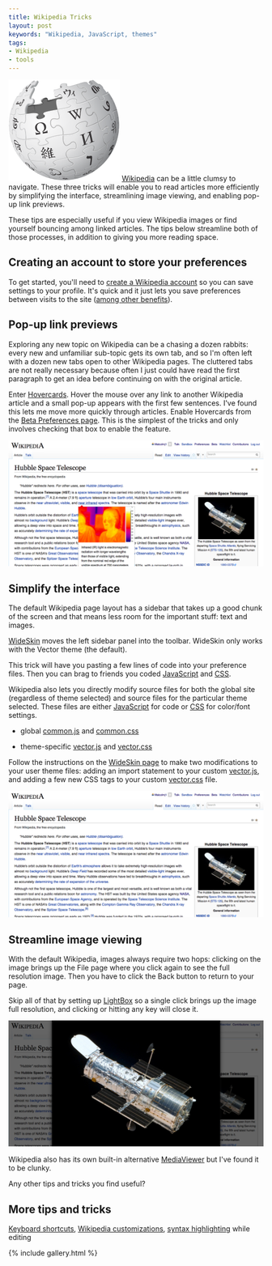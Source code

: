 ```yaml
---
title: Wikipedia Tricks
layout: post
keywords: "Wikipedia, JavaScript, themes"
tags:
- Wikipedia
- tools
---
```


<img class="thumb" src="/images/wikipedia.png"> [Wikipedia](//wikipedia.org)
can be a little clumsy to navigate.  These three tricks will enable you to
read articles more efficiently by simplifying the interface, streamlining
image viewing, and enabling pop-up link previews.

These tips are especially useful if you view Wikipedia images or find yourself
bouncing among linked articles.  The tips below streamline both of those
processes, in addition to giving you more reading space.

## Creating an account to store your preferences

To get started, you'll need to [create a Wikipedia account][create] so you can
save settings to your profile.  It's quick and it just lets you save
preferences between visits to the site ([among other benefits][benefits]).

 [create]: https://en.wikipedia.org/w/index.php?title=Special:UserLogin&type=signup&returnto=Main+Page
 [benefits]:     https://en.wikipedia.org/wiki/Wikipedia:Why_create_an_account%3F

## Pop-up link previews

Exploring any new topic on Wikipedia can be a chasing a dozen rabbits: every
new and unfamiliar sub-topic gets its own tab, and so I'm often left with a
dozen new tabs open to other Wikipedia pages.  The cluttered tabs are not
really necessary because often I just could have read the first paragraph to
get an idea before continuing on with the original article.

Enter [Hovercards][Hovercards].  Hover the mouse over any link to another
Wikipedia article and a small pop-up appears with the first few sentences.
I've found this lets me move more quickly through articles.  Enable Hovercards
from the [Beta Preferences page][beta].  This is the simplest of the tricks
and only involves checking that box to enable the feature.


<div class="gallery"> <a href="/images/wikipedia-tricks-hover.png"
  data-gallery="wiki" title="Hovering over any link to another Wikipedia
  article creates a popup with the first few sentences and key image."> <img
  src="/images/wikipedia-tricks-hover.png"></a> </div>


  [WideSkin]: https://en.wikipedia.org/wiki/User:Blue-Haired_Lawyer/Wide_Skin
  [LightBox]: https://en.wikipedia.org/wiki/User:JGMalcolm/SimpleLightbox
  [MediaViewer]: https://www.mediawiki.org/wiki/Multimedia/About_Media_Viewer
  [Hovercards]: https://www.mediawiki.org/wiki/Beta_Features/Hovercards
  [beta]: https://en.wikipedia.org/wiki/Special:Preferences#mw-prefsection-betafeatures




## Simplify the interface

The default Wikipedia page layout has a sidebar that takes up a good chunk of
the screen and that means less room for the important stuff: text and images.

[WideSkin][WideSkin] moves the left sidebar panel into the toolbar.  WideSkin
only works with the Vector theme (the default).

This trick will have you pasting a few lines of code into your preference
files.  Then you can brag to friends you coded
[JavaScript](https://en.wikipedia.org/wiki/JavaScript) and
[CSS](https://en.wikipedia.org/wiki/Css).

Wikipedia also lets you directly modify source files for both the global site
(regardless of theme selected) and source files for the particular theme
selected.  These files are either
[JavaScript](https://en.wikipedia.org/wiki/JavaScript) for code or
[CSS](https://en.wikipedia.org/wiki/Css) for color/font settings.

* global [common.js] and [common.css]
* theme-specific [vector.js] and [vector.css]

  [skins]:       https://www.mediawiki.org/wiki/Manual:Skins
  [preferences]: https://en.wikipedia.org/wiki/Special:Preferences#mw-prefsection-rendering
  [common.js]:   https://en.wikipedia.org/wiki/Special:MyPage/common.js
  [common.css]:  https://en.wikipedia.org/wiki/Special:MyPage/common.css
  [vector.js]:   https://en.wikipedia.org/wiki/Special:MyPage/vector.js
  [vector.css]:  https://en.wikipedia.org/wiki/Special:MyPage/vector.css
  [preview]:     https://en.wikipedia.org/wiki/Jean-Jacques_Rousseau?useskin=vector


Follow the instructions on the [WideSkin page][WideSkin] to make two
modifications to your user theme files:  adding an import statement to your
custom [vector.js], and adding a few new CSS tags to your custom [vector.css]
file.

<div class="gallery">
  <a href="/images/wikipedia-tricks-full.png" data-gallery="wiki"
     title="Using the WideSkin theme reclaims the wasted space on the left. Those rarely used links are now in a toolbar dropdown.">
     <img src="/images/wikipedia-tricks-full.png"></a>
  <a href="/images/wikipedia-tricks-full-before.png" data-gallery="wiki"
     title="Default Wikipedia has a sidebar on the left that takes up valuable screen real estate."></a>
</div>



## Streamline image viewing

With the default Wikipedia, images always require two hops: clicking on the
image brings up the File page where you click again to see the full resolution
image.  Then you have to click the Back button to return to your page.

Skip all of that by setting up [LightBox][LightBox] so a single click brings
up the image full resolution, and clicking or hitting any key will close it.

<div class="gallery">
  <a href="/images/wikipedia-tricks-image.png" data-gallery="wiki"
     title="With LighbBox enabled, clicking on an image immediately brings it up full screen.  Any keypress or click returns you to the article.">
     <img src="/images/wikipedia-tricks-image.png"></a>
  <a href="/images/wikipedia-tricks-image-before.png" data-gallery="wiki"
     title="With default Wikipedia, clicking on an image takes you to a separate page for that file.  You have to click a second time to see the full image."></a>
</div>

Wikipedia also has its own built-in alternative [MediaViewer][MediaViewer] but
I've found it to be clunky.

Any other tips and tricks you find useful?

## More tips and tricks

[Keyboard shortcuts][keyboard],
[Wikipedia customizations][customize],
[syntax highlighting] while editing

[keyboard]: https://en.wikipedia.org/wiki/Wikipedia:Keyboard_shortcuts
[customize]: https://en.wikipedia.org/wiki/Wikipedia:Customisation
[syntax highlighting]: https://www.mediawiki.org/wiki/User:Remember_the_dot/Syntax_highlighter


{% include gallery.html %}
